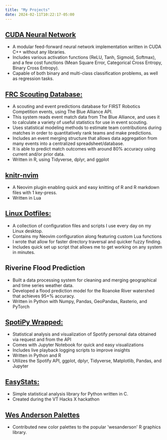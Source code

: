 ```yaml
---
title: "My Projects"
date: 2024-02-11T10:22:17-05:00
---
```


## [CUDA Neural Network](https://github.com/ptdewey/cuda-nn)
* A modular feed-forward neural network implementation written in CUDA C++ without any libraries.
* Includes various activation functions (ReLU, Tanh, Sigmoid, Softmax), and a few cost functions (Mean Square Error, Categorical Cross Entropy, Binary Cross Entropy).
* Capable of both binary and multi-class classification problems, as well as regression tasks.

## [FRC Scouting Database:](https://github.com/ptdewey/frc-scouting-database-2023)
* A scouting and event predictions database for FIRST Robotics Competition events, using The Blue Alliance API.
* This system reads event match data from The Blue Alliance, and uses it to calculate a variety of useful statistics for use in event scouting.
* Uses statistical modeling methods to estimate team contributions during matches in order to quantitatively rank teams and make predictions.
* Includes an event merging structure that allows data aggregation from many events into a centralized spreadsheet/database.
* It is able to predict match outcomes with around 80% accuracy using current and/or prior data.  
* Written in R, using Tidyverse, dplyr, and ggplot

## [knitr-nvim](https://github.com/ptdewey/knitr-nvim)
* A Neovim plugin enabling quick and easy knitting of R and R markdown files with 1 key-press.
* Written in Lua

## [Linux Dotfiles:](https://github.com/ptdewey/dotfiles)
* A collection of configuration files and scripts I use every day on my Linux desktop.
* Contains my Neovim configuration along featuring custom Lua functions I wrote that allow for faster directory traversal and quicker fuzzy finding.
* Includes quick set up script that allows me to get working on any system in minutes.

## Riverine Flood Prediction
* Built a data processing system for cleaning and merging geographical and time series weather data.
* Developed a flood prediction model for the Roanoke River watershed that achieves 95+% accuracy.
* Written in Python with Numpy, Pandas, GeoPandas, Rasterio, and PyTorch

## [SpotiPy Wrapped:](https://github.com/ptdewey/SpotiPy-Wrapped)
* Statistical analysis and visualization of Spotify personal data obtained via request and from the API
* Comes with Jupyter Notebook for quick and easy visualizations
* Includes live playback logging scripts to improve insights
* Written in Python and R
* Utilizes the Spotify API, ggplot, dplyr, Tidyverse, Matplotlib, Pandas, and Jupyter

## [EasyStats:](https://github.com/ptdewey/easystats)
* Simple statistical analysis library for Python written in C.
* Created during the VT Hacks X hackathon

## [Wes Anderson Palettes](https://github.com/karthik/wesanderson)
* Contributed new color palettes to the popular 'wesanderson' R graphics library.

